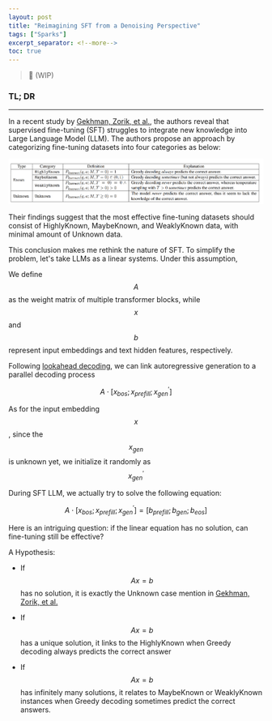 ```yaml
---
layout: post 
title: "Reimagining SFT from a Denoising Perspective"
tags: ["Sparks"]
excerpt_separator: <!--more-->
toc: true
---
```

> 🚧 (WIP)

<h3 class="no_toc"> TL; DR</h3>

<hr>


In a recent study by [Gekhman, Zorik, et al.](https://arxiv.org/pdf/2405.05904), the authors reveal that supervised
fine-tuning (SFT) struggles to integrate new knowledge into Large Language Model (LLM). The authors propose an approach
by categorizing fine-tuning datasets into four categories as below:

![SDM-Unet](https://raw.githubusercontent.com/NormXU/NormXU.github.io/main/_data/resources/blog/10/knowledge_categories.png)

Their findings suggest that the most effective fine-tuning datasets should consist of HighlyKnown, MaybeKnown, and
WeaklyKnown data, with minimal amount of Unknown data.

This conclusion makes me rethink the nature of SFT. To simplify the problem, let's take LLMs as a linear systems. Under
this assumption,

We define $$A$$ as the weight matrix of multiple transformer blocks, while $$x$$ and $$b$$ represent input embeddings and text
hidden features, respectively.

Following [lookahead decoding](https://lmsys.org/blog/2023-11-21-lookahead-decoding/), we can link autoregressive
generation to a parallel decoding process

$$A \cdot [x_{bos}; x_{prefill}; x_{gen}^{\prime}]$$

As for the input embedding $$x$$, since the $$x_{gen}$$ is unknown yet, we initialize it randomly as $$x_{gen}^{\prime}$$

During SFT LLM, we actually try to solve the following equation:

$$A \cdot [x_{bos}; x_{prefill}; x_{gen}^{\prime}] = [b_{prefill}; b_{gen}; b_{eos}]$$

Here is an intriguing question: if the linear equation has no solution, can fine-tuning still be effective?

A Hypothesis:

- If $$Ax=b$$ has no solution, it is exactly the Unknown case mention
  in [Gekhman, Zorik, et al.](https://arxiv.org/pdf/2405.05904)


- If $$Ax=b$$ has a unique solution, it links to the HighlyKnown when Greedy decoding always predicts the correct answer


- If $$Ax=b$$ has infinitely many solutions, it relates to MaybeKnown or WeaklyKnown instances when Greedy decoding
  sometimes predict the correct answers.